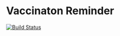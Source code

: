 # Vaccinaton Reminder
[![Build Status](https://travis-ci.org/adityasubathu/Vaccinaton-Reminder.svg?branch=materialTestBranch)](https://travis-ci.org/adityasubathu/Vaccinaton-Reminder)
